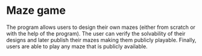 # Maze game

The program allows users to design their own mazes (either from scratch or with the help of the program). The user can verify the solvability of their designs and later publish their mazes making them publicly playable. Finally, users are able to play any maze that is publicly available.


